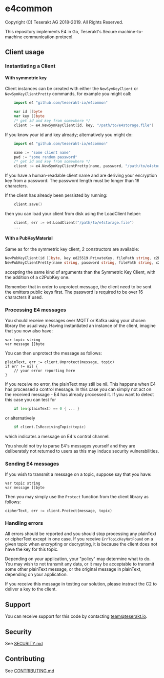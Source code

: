 
# e4common

Copyright (C) Teserakt AG 2018-2019. All Rights Reserved.

This repository implements E4 in Go, Teserakt's Secure machine-to-machine
communication protocol.

## Client usage

### Instantiating a Client

#### With symmetric key

Client instances can be created with either the `NewSymKeyClient` or
`NewSymKeyClientPretty` commands, for example you might call:
```go
    import e4 "github.com/teserakt-io/e4common"

    var id []byte
    var key []byte
    /* get id and key from somewhere */
    client := e4.NewSymKeyClient(id, key, "/path/to/e4storage.file")
```

If you know your id and key already; alternatively you might do:
```go
    import e4 "github.com/teserakt-io/e4common"

    name := "some client name"
    pwd := "some random password"
    /* get id and key from somewhere */
    client := e4.NewSymKeyClientPretty(name, password, "/path/to/e4storage.file")
```

If you have a human-readable client name and are deriving your encryption
key from a password. The password length must be longer than 16 characters.

If the client has already been persisted by running:
```go
    client.save()
```
then you can load your client from disk using the LoadClient helper:

```go
    client, err := e4.LoadClient("/path/to/e4storage.file")
    ...
```

#### With a PubKeyMaterial

Same as for the symmetric key client, 2 constructors are available:
```go
NewPubKeyClient(id []byte, key ed25519.PrivateKey, filePath string, c2PubKey []byte) (Client, error)
NewPubKeyClientPretty(name string, password string, filePath string, c2PubKey []byte) (Client, error)
```

accepting the same kind of arguments than the Symmetric Key Client, with the addition of a c2PubKey one.

Remember that in order to unprotect message, the client need to be sent the emitters public keys first.
The password is required to be over 16 characters if used.

### Processing E4 messages

You should receive messages over MQTT or Kafka using your chosen library the
usual way. Having instantiated an instance of the client, imagine that you
now also have:

    var topic string
    var message []byte

You can then unprotect the message as follows:

    plainText, err := client.Unprotect(message, topic)
    if err != nil {
        // your error reporting here
    }

If you receive no error, the plainText may still be nil. This happens when
E4 has processed a control message. In this case you can simply not act on
the received message - E4 has already processed it. If you want to detect this
case you can test for
```go
    if len(plainText) == 0 { ... }
```
or alternatively
```go
    if client.IsReceivingTopic(topic)
```
which indicates a message on E4's control channel.

You should not try to parse E4's messages yourself and they are deliberately
not returned to users as this may induce security vulnerabilities.

### Sending E4 messages

If you wish to transmit a message on a topic, suppose say that you have:

    var topic string
    var message []byte

Then you may simply use the `Protect` function from the client library as
follows:

    cipherText, err := client.Protect(message, topic)

### Handling errors

All errors should be reported and you should stop processing any plainText or
cipherText except in one case. If you receive `ErrTopicKeyNotFound` on a given
topic when encrypting or decrypting, it is because the client does not have
the key for this topic.

Depending on your application, your "policy" may determine what to do. You
may wish to not transmit any data, or it may be acceptable to transmit some
other plainText message, or the original message in plainText, depending on
your application.

If you receive this message in testing our solution, please instruct the C2
to deliver a key to the client.

## Support

You can receive support for this code by contacting team@teserakt.io.

## Security

See [SECURITY.md](./SECURITY.md)

## Contributing

See [CONTRIBUTING.md](./CONTRIBUTING.md)
